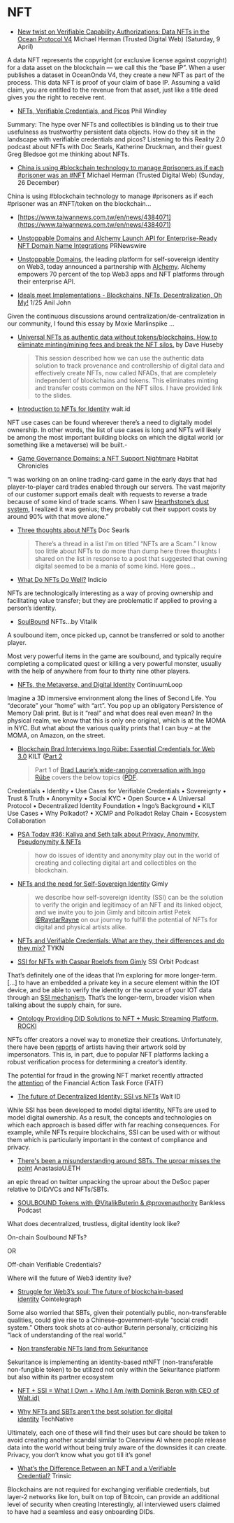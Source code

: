 # NFT

* [New twist on Verifiable Capability Authorizations: Data NFTs in the Ocean Protocol V4](https://lists.w3.org/Archives/Public/public-credentials/2022Apr/0069.html) Michael Herman (Trusted Digital Web) (Saturday, 9 April)

A data NFT represents the copyright (or exclusive license against copyright) for a data asset on the blockchain — we call this the “base IP”. When a user publishes a dataset in OceanOnda V4, they create a new NFT as part of the process. This data NFT is proof of your claim of base IP. Assuming a valid claim, you are entitled to the revenue from that asset, just like a title deed gives you the right to receive rent.

* [NFTs, Verifiable Credentials, and Picos](https://www.windley.com/archives/2021/10/nfts_verifiable_credentials_and_picos.shtml) Phil Windley

Summary: The hype over NFTs and collectibles is blinding us to their true usefulness as trustworthy persistent data objects. How do they sit in the landscape with verifiable credentials and picos? Listening to this Reality 2.0 podcast about NFTs with Doc Searls, Katherine Druckman, and their guest Greg Bledsoe got me thinking about NFTs.

* [China is using #blockchain technology to manage #prisoners as if each #prisoner was an #NFT](https://lists.w3.org/Archives/Public/public-credentials/2021Dec/0147.html) Michael Herman (Trusted Digital Web) (Sunday, 26 December)

China is using #blockchain technology to manage #prisoners as if each #prisoner was an #NFT/token on the blockchain...

* [https://www.taiwannews.com.tw/en/news/4384071](https://www.taiwannews.com.tw/en/news/4384071)
* [Unstoppable Domains and Alchemy Launch API for Enterprise-Ready NFT Domain Name Integrations](https://www.prnewswire.com/news-releases/unstoppable-domains-and-alchemy-launch-api-for-enterprise-ready-nft-domain-name-integrations-301446527.html) PRNewswire

* [Unstoppable Domains](https://unstoppabledomains.com), the leading platform for self-sovereign identity on Web3, today announced a partnership with [Alchemy](https://www.alchemy.com). Alchemy empowers 70 percent of the top Web3 apps and NFT platforms through their enterprise API.

* [Ideals meet Implementations - Blockchains, NFTs, Decentralization, Oh My!](https://lists.w3.org/Archives/Public/public-credentials/2022Jan/0147.html) 1/25 Anil John

Given the continuous discussions around centralization/de-centralization in our community, I found this essay by Moxie Marlinspike …

* [Universal NFTs as authentic data without tokens/blockchains. How to eliminate minting/mining fees and break the NFT silos.](https://iiw.idcommons.net/21F/_Universal_NFTs_as_authentic_data_without_tokens/blockchains._How_to_eliminate_minting/mining_fees_and_break_the_NFT_silos.) by Dave Huseby
  > This session described how we can use the authentic data solution to track provenance and controllership of digital data and effectively create NFTs, now called NFADs, that are completely independent of blockchains and tokens. This eliminates minting and transfer costs common on the NFT silos. I have provided link to the slides.
* [Introduction to NFTs for Identity](https://walt.id/decentralized-identity-explained/nfts) walt.id

NFT use cases can be found wherever there’s a need to digitally model ownership. In other words, the list of use cases is long and NFTs will likely be among the most important building blocks on which the digital world (or something like a metaverse) will be built.-
* [Game Governance Domains: a NFT Support Nightmare](http://habitatchronicles.com/2022/04/online-game-governance-domains-avoiding-an-nft-support-nightmare/) Habitat Chronicles

“I was working on an online trading-card game in the early days that had player-to-player card trades enabled through our servers. The vast majority of our customer support emails dealt with requests to reverse a trade because of some kind of trade scams. When I saw [Hearthstone’s dust system](https://playhearthstone.com/en-us/news/10245930), I realized it was genius; they probably cut their support costs by around 90% with that move alone.”
* [Three thoughts about NFTs](https://blogs.harvard.edu/doc/2022/03/03/nft-2/) Doc Searls
  > There’s a thread in a list I’m on titled “NFTs are a Scam.” I know too little about NFTs to do more than dump here three thoughts I shared on the list in response to a post that suggested that owning digital seemed to be a mania of some kind. Here goes…
* [What Do NFTs Do Well?](https://indicio.tech/what-do-nfts-do-well/) Indicio

NFTs are technologically interesting as a way of proving ownership and facilitating value transfer; but they are problematic if applied to proving a person’s identity.

* [SoulBound](https://vitalik.ca/general/2022/01/26/soulbound.html) NFTs…by Vitalik

A soulbound item, once picked up, cannot be transferred or sold to another player.

Most very powerful items in the game are soulbound, and typically require completing a complicated quest or killing a very powerful monster, usually with the help of anywhere from four to thirty nine other players.
* [NFTs, the Metaverse, and Digital Identity](https://www.continuumloop.com/nfts-metaverse-digitalidentity/) ContinuumLoop

Imagine a 3D immersive environment along the lines of Second Life. You “decorate” your “home” with “art”. You pop up an obligatory Persistence of Memory Dali print. But is it “real” and what does real even mean? In the physical realm, we know that this is only one original, which is at the MOMA in NYC. But what about the various quality prints that I can buy – at the MOMA, on Amazon, on the street.
* [Blockchain Brad Interviews Ingo Rübe: Essential Credentials for Web 3.0](https://kilt-protocol.medium.com/blockchain-brad-interviews-ingo-r%25C3%25BCbe-essential-credentials-for-web-3-0-7ed856151aec) KILT ([Part 2](https://kilt-protocol.medium.com/blockchain-brad-interviews-ingo-r%25C3%25BCbe-essential-credentials-for-web-3-0-73fdb4ab4427)
  > Part 1 of [Brad Laurie’s wide-ranging conversation with Ingo Rübe](https://www.youtube.com/watch?v%3DVGuTaeVQ8S4) covers the below topics ([PDF](https://www.kilt.io/wp-content/uploads/2021/03/Blockchain-Brad_Transcript.pdf).

Credentials • Identity • Use Cases for Verifiable Credentials • Sovereignty • Trust & Truth • Anonymity • Social KYC • Open Source • A Universal Protocol • Decentralized Identity Foundation • Ingo’s Background • KILT Use Cases • Why Polkadot? • XCMP and Polkadot Relay Chain • Ecosystem Collaboration
* [PSA Today #36: Kaliya and Seth talk about Privacy, Anonymity, Pseudonymity & NFTs](https://open.spotify.com/episode/2lI8clKyqcZy2y1GZpmXIg)
  > how do issues of identity and anonymity play out in the world of creating and collecting digital art and collectibles on the blockchain.
* [NFTs and the need for Self-Sovereign Identity](https://www.gimly.io/blog/nfts-the-need-for-self-sovereign-identity) Gimly
  > we describe how self-sovereign identity (SSI) can be the solution to verify the origin and legitimacy of an NFT and its linked object, and we invite you to join Gimly and bitcoin artist Petek [@RaydarRayne](https://twitter.com/RadarRayne) on our journey to fulfill the potential of NFTs for digital and physical artists alike.
* [NFTs and Verifiable Credentials: What are they, their differences and do they mix?](https://www.youtube.com/watch?v%3DqEjgI2nVLb0) TYKN

* [SSI for NFTs with Caspar Roelofs from Gimly](https://northernblock.io/ssi-for-nfts/) SSI Orbit Podcast

That’s definitely one of the ideas that I’m exploring for more longer-term. [...] to have an embedded a private key in a secure element within the IOT device, and be able to verify the identity or the source of your IOT data through an [SSI mechanism](https://northernblock.io/self-sovereign-identity-for-organizations/). That’s the longer-term, broader vision when talking about the supply chain, for sure.

* [Ontology Providing DID Solutions to NFT + Music Streaming Platform, ROCKI](https://medium.com/ontologynetwork/ontology-providing-did-solutions-to-music-streaming-platform-rocki-5ae6c1704483)

NFTs offer creators a novel way to monetize their creations. Unfortunately, there have been [reports](https://www.theverge.com/2021/3/20/22334527/nft-scams-artists-opensea-rarible-marble-cards-fraud-art) of artists having their artwork sold by impersonators. This is, in part, due to popular NFT platforms lacking a robust verification process for determining a creator’s identity.

The potential for fraud in the growing NFT market recently attracted the [attention](https://www.coindesk.com/fatfs-new-guidance) of the Financial Action Task Force (FATF)


* [The future of Decentralized Identity: SSI vs NFTs](https://walt.id/decentralized-identity-explained/ssi-vs-nfts) Walt ID

While SSI has been developed to model digital identity, NFTs are used to model digital ownership. As a result, the concepts and technologies on which each approach is based differ with far reaching consequences. For example, while NFTs require blockchains, SSI can be used with or without them which is particularly important in the context of compliance and privacy.

* [There's been a misunderstanding around SBTs. The uproar misses the point](https://twitter.com/AnastasiaU/status/1532584511107698689) AnastasiaU.ETH

an epic thread on twitter unpacking the uproar about the DeSoc paper relative to DID/VCs and NFTs/SBTs.


* [SOULBOUND Tokens with @VitalikButerin & @provenauthority](https://www.youtube.com/watch?v%3DTbyVyVNsyys) Bankless Podcast

What does decentralized, trustless, digital identity look like?

On-chain Soulbound NFTs?

OR

Off-chain Verifiable Credentials?

Where will the future of Web3 identity live?

* [Struggle for Web3’s soul: The future of blockchain-based identity](https://cointelegraph.com/news/struggle-for-web3-s-soul-the-future-of-blockchain-based-identity) Cointelegraph

Some also worried that SBTs, given their potentially public, non-transferable qualities, could give rise to a Chinese-government-style “social credit system.” Others took shots at co-author Buterin personally, criticizing his “lack of understanding of the real world.”

* [Non transferable NFTs land from Sekuritance](https://appdevelopermagazine.com/non-transferable-nfts-land-from-sekuritance/)

Sekuritance is implementing an identity-based ntNFT (non-transferable non-fungible token) to be utilized not only within the Sekuritance platform but also within its partner ecosystem

* [NFT + SSI = What I Own + Who I Am (with Dominik Beron with CEO of Walt.id)](https://northernblock.io/nft-ssi-what-i-own-who-i-am-with-with-dominik-beron/)


* [Why NFTs and SBTs aren’t the best solution for digital identity](https://technative.io/why-nfts-and-sbts-arent-the-best-solution-for-digital-identity/) TechNative

Ultimately, each one of these will find their uses but care should be taken to avoid creating another scandal similar to Clearview AI where people release data into the world without being truly aware of the downsides it can create. Privacy, you don’t know what you got till it’s gone!

* [What’s the Difference Between an NFT and a Verifiable Credential?](https://trinsic.id/whats-the-difference-between-an-nft-and-a-verifiable-credential/) Trinsic

Blockchains are not required for exchanging verifiable credentials, but layer-2 networks like Ion, built on top of Bitcoin, can provide an additional level of security when creating Interestingly, all interviewed users claimed to have had a seamless and easy onboarding DIDs.